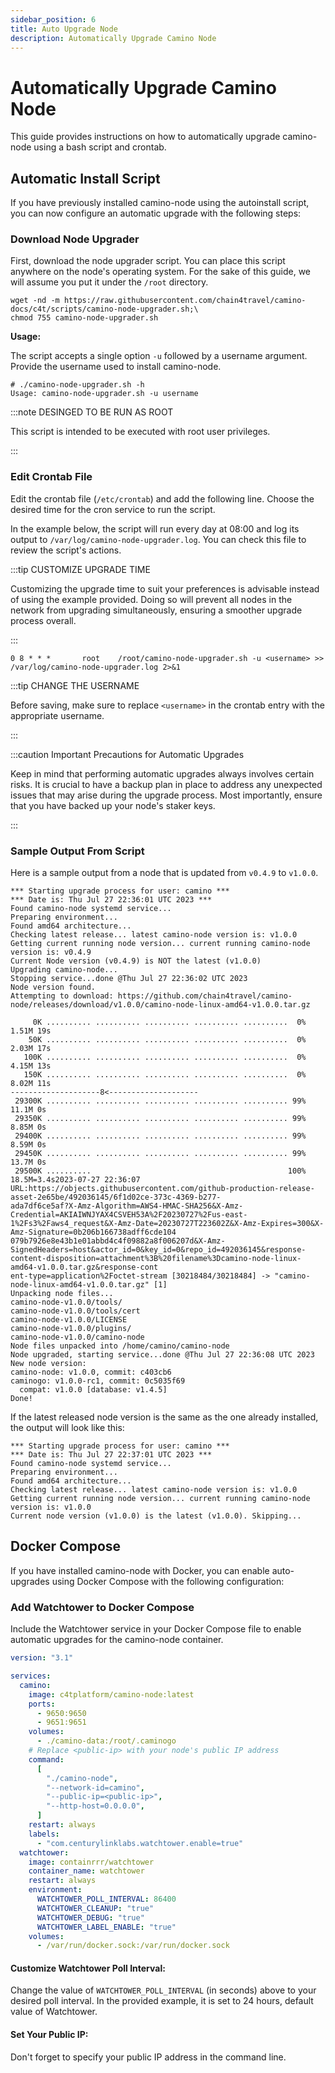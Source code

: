```yaml
---
sidebar_position: 6
title: Auto Upgrade Node
description: Automatically Upgrade Camino Node
---
```


# Automatically Upgrade Camino Node

This guide provides instructions on how to automatically upgrade camino-node using a bash script and crontab.

## Automatic Install Script

If you have previously installed camino-node using the autoinstall script, you can now configure an automatic
upgrade with the following steps:

### Download Node Upgrader

First, download the node upgrader script. You can place this script anywhere on the node's operating system.
For the sake of this guide, we will assume you put it under the `/root` directory.

```
wget -nd -m https://raw.githubusercontent.com/chain4travel/camino-docs/c4t/scripts/camino-node-upgrader.sh;\
chmod 755 camino-node-upgrader.sh
```

**Usage:**

The script accepts a single option `-u` followed by a username argument. Provide the username used to install camino-node.

```
# ./camino-node-upgrader.sh -h
Usage: camino-node-upgrader.sh -u username
```

:::note DESINGED TO BE RUN AS ROOT

This script is intended to be executed with root user privileges.

:::

### Edit Crontab File

Edit the crontab file (`/etc/crontab`) and add the following line. Choose the desired time for the cron service to run the script.

In the example below, the script will run every day at 08:00 and log its output to `/var/log/camino-node-upgrader.log`.
You can check this file to review the script's actions.

:::tip CUSTOMIZE UPGRADE TIME

Customizing the upgrade time to suit your preferences is advisable instead of using the example provided. Doing so will prevent all nodes in the network from upgrading simultaneously, ensuring a smoother upgrade process overall.

:::

```cron
0 8 * * *       root    /root/camino-node-upgrader.sh -u <username> >> /var/log/camino-node-upgrader.log 2>&1
```

:::tip CHANGE THE USERNAME

Before saving, make sure to replace `<username>` in the crontab entry with the appropriate username.

:::

:::caution Important Precautions for Automatic Upgrades

Keep in mind that performing automatic upgrades always involves certain risks. It is crucial to have a
backup plan in place to address any unexpected issues that may arise during the upgrade process.
Most importantly, ensure that you have backed up your node's staker keys.

:::

### Sample Output From Script

Here is a sample output from a node that is updated from `v0.4.9` to `v1.0.0`.

```
*** Starting upgrade process for user: camino ***
*** Date is: Thu Jul 27 22:36:01 UTC 2023 ***
Found camino-node systemd service...
Preparing environment...
Found amd64 architecture...
Checking latest release... latest camino-node version is: v1.0.0
Getting current running node version... current running camino-node version is: v0.4.9
Current Node version (v0.4.9) is NOT the latest (v1.0.0)
Upgrading camino-node...
Stopping service...done @Thu Jul 27 22:36:02 UTC 2023
Node version found.
Attempting to download: https://github.com/chain4travel/camino-node/releases/download/v1.0.0/camino-node-linux-amd64-v1.0.0.tar.gz

     0K .......... .......... .......... .......... ..........  0% 1.51M 19s
    50K .......... .......... .......... .......... ..........  0% 2.03M 17s
   100K .......... .......... .......... .......... ..........  0% 4.15M 13s
   150K .......... .......... .......... .......... ..........  0% 8.02M 11s
--------------------8<--------------------
 29300K .......... .......... .......... .......... .......... 99% 11.1M 0s
 29350K .......... .......... .......... .......... .......... 99% 8.85M 0s
 29400K .......... .......... .......... .......... .......... 99% 8.59M 0s
 29450K .......... .......... .......... .......... .......... 99% 13.7M 0s
 29500K ..........                                            100% 18.5M=3.4s2023-07-27 22:36:07 URL:https://objects.githubusercontent.com/github-production-release-asset-2e65be/492036145/6f1d02ce-373c-4369-b277-
ada7df6ce5af?X-Amz-Algorithm=AWS4-HMAC-SHA256&X-Amz-Credential=AKIAIWNJYAX4CSVEH53A%2F20230727%2Fus-east-1%2Fs3%2Faws4_request&X-Amz-Date=20230727T223602Z&X-Amz-Expires=300&X-Amz-Signature=0b206b166738adff6cde104
079b7926e8e43b1e01abbd4c4f09882a8f006207d&X-Amz-SignedHeaders=host&actor_id=0&key_id=0&repo_id=492036145&response-content-disposition=attachment%3B%20filename%3Dcamino-node-linux-amd64-v1.0.0.tar.gz&response-cont
ent-type=application%2Foctet-stream [30218484/30218484] -> "camino-node-linux-amd64-v1.0.0.tar.gz" [1]
Unpacking node files...
camino-node-v1.0.0/tools/
camino-node-v1.0.0/tools/cert
camino-node-v1.0.0/LICENSE
camino-node-v1.0.0/plugins/
camino-node-v1.0.0/camino-node
Node files unpacked into /home/camino/camino-node
Node upgraded, starting service...done @Thu Jul 27 22:36:08 UTC 2023
New node version:
camino-node: v1.0.0, commit: c403cb6
caminogo: v1.0.0-rc1, commit: 0c5035f69
  compat: v1.0.0 [database: v1.4.5]
Done!
```

If the latest released node version is the same as the one already installed, the output will look like this:

```
*** Starting upgrade process for user: camino ***
*** Date is: Thu Jul 27 22:37:01 UTC 2023 ***
Found camino-node systemd service...
Preparing environment...
Found amd64 architecture...
Checking latest release... latest camino-node version is: v1.0.0
Getting current running node version... current running camino-node version is: v1.0.0
Current node version (v1.0.0) is the latest (v1.0.0). Skipping...
```

## Docker Compose

If you have installed camino-node with Docker, you can enable auto-upgrades using Docker Compose with
the following configuration:

### Add Watchtower to Docker Compose

Include the Watchtower service in your Docker Compose file to enable automatic upgrades for the camino-node container.

```yaml
version: "3.1"

services:
  camino:
    image: c4tplatform/camino-node:latest
    ports:
      - 9650:9650
      - 9651:9651
    volumes:
      - ./camino-data:/root/.caminogo
    # Replace <public-ip> with your node's public IP address
    command:
      [
        "./camino-node",
        "--network-id=camino",
        "--public-ip=<public-ip>",
        "--http-host=0.0.0.0",
      ]
    restart: always
    labels:
      - "com.centurylinklabs.watchtower.enable=true"
  watchtower:
    image: containrrr/watchtower
    container_name: watchtower
    restart: always
    environment:
      WATCHTOWER_POLL_INTERVAL: 86400
      WATCHTOWER_CLEANUP: "true"
      WATCHTOWER_DEBUG: "true"
      WATCHTOWER_LABEL_ENABLE: "true"
    volumes:
      - /var/run/docker.sock:/var/run/docker.sock
```

#### Customize Watchtower Poll Interval:

Change the value of `WATCHTOWER_POLL_INTERVAL` (in seconds) above to your desired poll interval.
In the provided example, it is set to 24 hours, default value of Watchtower.

#### Set Your Public IP:

Don't forget to specify your public IP address in the command line.
